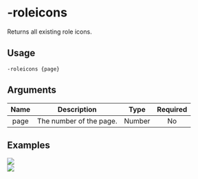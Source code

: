# -roleicons

Returns all existing role icons.

## Usage

```
-roleicons {page}
```

## Arguments

| Name | Description             | Type   | Required |
| :--: | :---------------------: | :----: | :------: |
| page | The number of the page. | Number | No       |

## Examples

<img src="https://user-images.githubusercontent.com/111157596/229904608-036a6612-2797-4083-b7c3-5ad3c5674474.png" class="rounded-corners">\
<img src="https://user-images.githubusercontent.com/111157596/229904627-79162dfe-85ba-46f8-b3ff-469b3abd503d.png" class="rounded-corners">